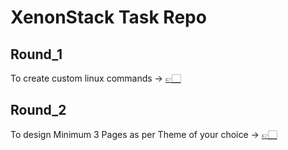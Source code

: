 # XenonStack Task Repo

## Round_1

To create custom linux commands -> <a href="https://github.com/Abhinavv9258/XenonStack_Task/tree/master/Round_1"> 👉🏻 </a>


## Round_2

To design Minimum 3 Pages as per Theme of your choice -> <a href="https://github.com/Abhinavv9258/XenonStack_Task/tree/master/Round_2"> 👉🏻 </a>